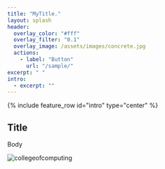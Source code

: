 ```yaml
---
title: "MyTitle."
layout: splash
header:
  overlay_color: "#fff"
  overlay_filter: "0.1"
  overlay_image: /assets/images/concrete.jpg
  actions:
    - label: "Button"
      url: "/sample/"
excerpt: " "
intro: 
  - excerpt: ""
---
```


{% include feature_row id="intro" type="center" %}

## Title

Body

![collegeofcomputing](/assets/images/collegeofcomputing.jpg)
